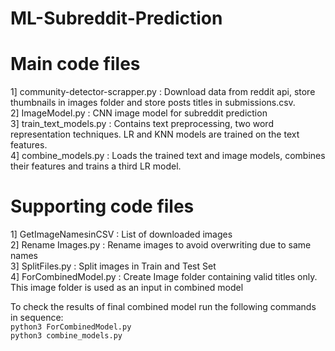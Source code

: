 # ML-Subreddit-Prediction

# Main code files
1] community-detector-scrapper.py : Download data from reddit api, store thumbnails in images folder and store posts titles in submissions.csv. <br>
2] ImageModel.py : CNN image model for subreddit prediction <br>
3] train_text_models.py : Contains text preprocessing, two word representation techniques. LR and KNN models are trained on the text features. <br>
4] combine_models.py : Loads the trained text and image models, combines their features and trains a third LR model. <br> 

# Supporting code files <br>
1] GetImageNamesinCSV : List of downloaded images <br>
2] Rename Images.py : Rename images to avoid overwriting due to same names <br>
3] SplitFiles.py : Split images in Train and Test Set <br>
4] ForCombinedModel.py : Create Image folder containing valid titles only. This image folder is used as an input in combined model <br>

To check the results of final combined model run the following commands in sequence: <br>
`python3 ForCombinedModel.py` <br>
`python3 combine_models.py` <br>
